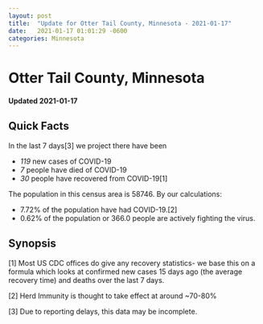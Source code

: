 ```yaml
---
layout: post
title:  "Update for Otter Tail County, Minnesota - 2021-01-17"
date:   2021-01-17 01:01:29 -0600
categories: Minnesota
---
```


# Otter Tail County, Minnesota
#### Updated 2021-01-17

## Quick Facts

In the last 7 days[3] we project there have been
- *119* new cases of COVID-19
- *7* people have died of COVID-19
- *30* people have recovered from COVID-19[1]

The population in this census area is 58746. By our calculations:
- 7.72% of the population have had COVID-19.[2]
- 0.62% of the population or 366.0 people are actively fighting the virus.

## Synopsis




[1] Most US CDC offices do give any recovery statistics- we base this on a formula which looks at confirmed new cases
15 days ago (the average recovery time) and deaths over the last 7 days.

[2] Herd Immunity is thought to take effect at around ~70-80%

[3] Due to reporting delays, this data may be incomplete.
 
    
